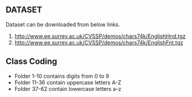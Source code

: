 
**DATASET**
-

Dataset can be downloaded from below links.

1. http://www.ee.surrey.ac.uk/CVSSP/demos/chars74k/EnglishHnd.tgz
2. http://www.ee.surrey.ac.uk/CVSSP/demos/chars74k/EnglishFnt.tgz

**Class Coding**
-
- Folder 1-10 contains digits from 0 to 9
- Folder 11-36 contain uppercase letters A-Z
- Folder 37-62 contain lowercase letters a-z